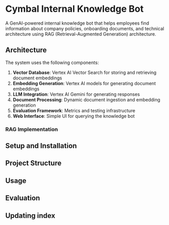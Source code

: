 # Cymbal Internal Knowledge Bot

A GenAI-powered internal knowledge bot that helps employees find information about company policies, onboarding documents, and technical architecture using RAG (Retrieval-Augmented Generation) architecture.

## Architecture

The system uses the following components:

1. **Vector Database**: Vertex AI Vector Search for storing and retrieving document embeddings
2. **Embedding Generation**: Vertex AI models for generating document embeddings
3. **LLM Integration**: Vertex AI Gemini for generating responses
4. **Document Processing**: Dynamic document ingestion and embedding generation
5. **Evaluation Framework**: Metrics and testing infrastructure
6. **Web Interface**: Simple UI for querying the knowledge bot

### RAG Implementation

## Setup and Installation

## Project Structure

## Usage

## Evaluation

## Updating index
